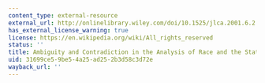 ```yaml
---
content_type: external-resource
external_url: http://onlinelibrary.wiley.com/doi/10.1525/jlca.2001.6.2.252/abstract
has_external_license_warning: true
license: https://en.wikipedia.org/wiki/All_rights_reserved
status: ''
title: Ambiguity and Contradiction in the Analysis of Race and the State
uid: 31699ce5-9be5-4a25-ad25-2b3d58c3d72e
wayback_url: ''
---
```

